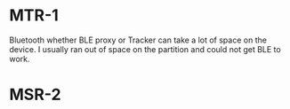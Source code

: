 # MTR-1
Bluetooth whether BLE proxy or Tracker can take a lot of space on the device. I usually ran out of space on the partition and could not get BLE to work. 

# MSR-2


